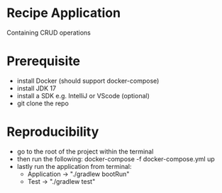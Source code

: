 # Recipe Application
Containing CRUD operations

# Prerequisite
- install Docker (should support docker-compose)
- install JDK 17
- install a SDK e.g. IntelliJ or VScode (optional)
- git clone the repo

# Reproducibility
- go to the root of the project within the terminal
- then run the following: docker-compose -f docker-compose.yml up
- lastly run the application from terminal: 
  - Application -> "./gradlew bootRun"
  - Test -> "./gradlew test"